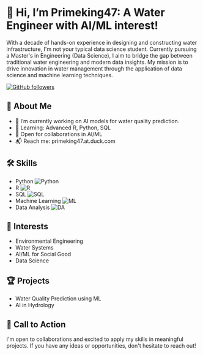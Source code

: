 # 👋 Hi, I’m Primeking47: A Water Engineer with AI/ML interest!

With a decade of hands-on experience in designing and constructing water infrastructure, I'm not your typical data science student. Currently pursuing a Master's in Engineering (Data Science), I aim to bridge the gap between traditional water engineering and modern data insights. My mission is to drive innovation in water management through the application of data science and machine learning techniques. 

[![GitHub followers](https://img.shields.io/github/followers/primeking47?label=Follow&style=social)](https://github.com/primeking47)

## 👀 About Me

- 🔭 I’m currently working on AI models for water quality prediction.
- 🌱 Learning: Advanced R, Python, SQL
- 🤝 Open for collaborations in AI/ML
- 📬 Reach me: primeking47.at.duck.com

## 🛠 Skills

* Python ![Python](https://img.shields.io/badge/-Python-black?style=flat&logo=python)
* R ![R](https://img.shields.io/badge/-R-black?style=flat&logo=r)
* SQL ![SQL](https://img.shields.io/badge/-SQL-black?style=flat&logo=sql)
* Machine Learning ![ML](https://img.shields.io/badge/-ML-black?style=flat&logo=machinelearning)
* Data Analysis ![DA](https://img.shields.io/badge/-DA-black?style=flat&logo=dataanalysis)

## 🎯 Interests

* Environmental Engineering
* Water Systems
* AI/ML for Social Good
* Data Science

## 🏆 Projects

* Water Quality Prediction using ML
* AI in Hydrology

## 📣 Call to Action

I'm open to collaborations and excited to apply my skills in meaningful projects. If you have any ideas or opportunities, don't hesitate to reach out!

<!---
primeking47/primeking47 is a ✨ special ✨ repository because its `README.md` (this file) appears on your GitHub profile.
You can click the Preview link to take a look at your changes.
--->
